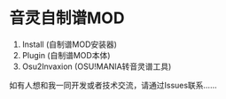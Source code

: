 # 音灵自制谱MOD

1. Install (自制谱MOD安装器)
2. Plugin (自制谱MOD本体)
3. Osu2Invaxion (OSU!MANIA转音灵谱工具)

如有人想和我一同开发或者技术交流，请通过Issues联系……
